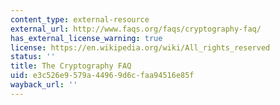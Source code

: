 ```yaml
---
content_type: external-resource
external_url: http://www.faqs.org/faqs/cryptography-faq/
has_external_license_warning: true
license: https://en.wikipedia.org/wiki/All_rights_reserved
status: ''
title: The Cryptography FAQ
uid: e3c526e9-579a-4496-9d6c-faa94516e85f
wayback_url: ''
---
```


